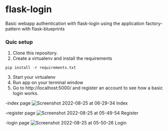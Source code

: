 # flask-login
Basic webapp authentication with flask-login using the application factory-pattern with flask-blueprints

### Quic setup

1. Clone this repository.
2. Create a virtualenv and install the requirements

```
pip install -r requirements.txt
```
3. Start your virtualenv
4. Run app on your terminal window
5. Go to http://localhost:5000/ and register an account to see how a basic login works.

-index page
![Screenshot 2022-08-25 at 06-29-34 Index](https://user-images.githubusercontent.com/68830561/186642032-10ec72e3-c5f2-4270-97d3-d0e6622f952e.png)

-register page
![Screenshot 2022-08-25 at 05-49-54 Register](https://user-images.githubusercontent.com/68830561/186642216-b7c96b77-76ee-40f3-adc2-8f9510253a00.png)

-login page
![Screenshot 2022-08-25 at 05-50-26 Login](https://user-images.githubusercontent.com/68830561/186642307-c23a7dc3-c9dc-413d-975f-38edd80b3824.png)
